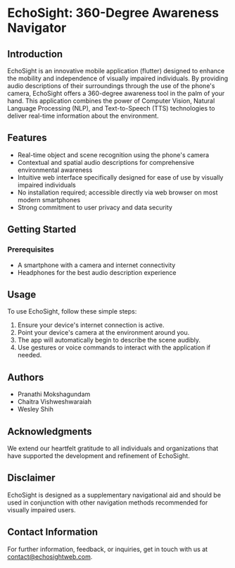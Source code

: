 # EchoSight: 360-Degree Awareness Navigator

## Introduction
EchoSight is an innovative mobile application (flutter) designed to enhance the mobility and independence of visually impaired individuals. By providing audio descriptions of their surroundings through the use of the phone's camera, EchoSight offers a 360-degree awareness tool in the palm of your hand. This application combines the power of Computer Vision, Natural Language Processing (NLP), and Text-to-Speech (TTS) technologies to deliver real-time information about the environment.

## Features
- Real-time object and scene recognition using the phone's camera
- Contextual and spatial audio descriptions for comprehensive environmental awareness
- Intuitive web interface specifically designed for ease of use by visually impaired individuals
- No installation required; accessible directly via web browser on most modern smartphones
- Strong commitment to user privacy and data security

## Getting Started

### Prerequisites
- A smartphone with a camera and internet connectivity
- Headphones for the best audio description experience

## Usage
To use EchoSight, follow these simple steps:
1. Ensure your device's internet connection is active.
2. Point your device's camera at the environment around you.
3. The app will automatically begin to describe the scene audibly.
4. Use gestures or voice commands to interact with the application if needed.

## Authors
- Pranathi Mokshagundam
- Chaitra Vishweshwaraiah
- Wesley Shih

## Acknowledgments
We extend our heartfelt gratitude to all individuals and organizations that have supported the development and refinement of EchoSight.


## Disclaimer
EchoSight is designed as a supplementary navigational aid and should be used in conjunction with other navigation methods recommended for visually impaired users.

## Contact Information
For further information, feedback, or inquiries, get in touch with us at contact@echosightweb.com.

